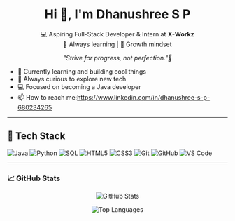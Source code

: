 
<h1 align="center">Hi 👋, I'm Dhanushree S P</h1>

<p align="center">
  💻 Aspiring Full-Stack Developer & Intern at <strong>X-Workz</strong>  
  <br>🔎 Always learning | 🚀 Growth mindset  
</p>
<p align="center">
  <em>"Strive for progress, not perfection."🌿</em>
</p>

- 🔭 Currently learning and building cool things  
- 🌱 Always curious to explore new tech  
- 💻 Focused on becoming a Java developer  
- 📫 How to reach me:https://www.linkedin.com/in/dhanushree-s-p-680234265 

---

## 🚀 Tech Stack 
![Java](https://img.shields.io/badge/Java-ED8B00?style=for-the-badge&logo=java&logoColor=white) ![Python](https://img.shields.io/badge/Python-3776AB?style=for-the-badge&logo=python&logoColor=white) ![SQL](https://img.shields.io/badge/SQL-4479A1?style=for-the-badge&logo=mysql&logoColor=white) ![HTML5](https://img.shields.io/badge/HTML5-E34F26?style=for-the-badge&logo=html5&logoColor=white) ![CSS3](https://img.shields.io/badge/CSS3-1572B6?style=for-the-badge&logo=css3&logoColor=white) ![Git](https://img.shields.io/badge/Git-F05032?style=for-the-badge&logo=git&logoColor=white) ![GitHub](https://img.shields.io/badge/GitHub-181717?style=for-the-badge&logo=github&logoColor=white) ![VS Code](https://img.shields.io/badge/VSCode-007ACC?style=for-the-badge&logo=visual-studio-code&logoColor=white)

---
### 📈 GitHub Stats

<p align="center">
  <img src="https://github-readme-stats.vercel.app/api?username=Dhanushree-15&show_icons=true&include_all_commits=true&count_private=true&theme=radical" alt="GitHub Stats" />
</p>



<p align="center">
  <img src="https://github-readme-stats.vercel.app/api/top-langs/?username=Dhanushree-15&layout=compact&theme=radical" alt="Top Languages" />
</p>
